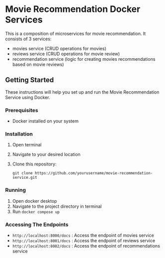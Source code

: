 # Movie Recommendation Docker Services

This is a composition of microservices for movie recommendation. It consists of 3 services:
- movies service (CRUD operations for movies)
- reviews service (CRUD operations for movie review)
- recommendation service (logic for creating movies recommendations based on movie reviews)

## Getting Started

These instructions will help you set up and run the Movie Recommendation Service using Docker.

### Prerequisites

- Docker installed on your system

### Installation

1. Open terminal
3. Navigate to your desired location
2. Clone this repository:

   `git clone https://github.com/yourusername/movie-recommendation-service.git`

### Running

1. Open docker desktop
2. Navigate to the project directory in terminal
3. Run `docker compose up`

### Accessing The Endpoints
- `http://localhost:8000/docs` : Access the endpoint of movies service
- `http://localhost:8001/docs` : Access the endpoint of reviews service
- `http://localhost:8002/docs` : Access the endpoint of recommendations service



